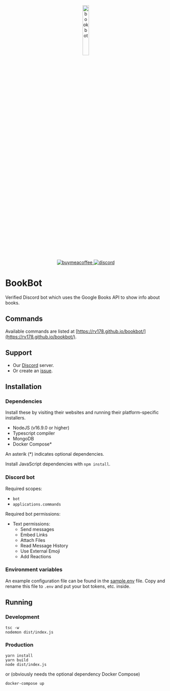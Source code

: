 <div align="center">
	<img src="https://media.discordapp.net/attachments/948141108402225184/948890934840528937/Untitled_design.png" alt=bookbot height=20% width=20% />
	<p align="center">
		<a href="https://buymeacoffee.com/bookbot">
			<img src="https://img.shields.io/badge/Buy_Me_A_Coffee-FFDD00?style=for-the-badge&logo=buy-me-a-coffee&logoColor=black" alt=buymeacoffee>
		</a>
		<a href="https://discord.gg/zxrrTEDkMg">
			<img src="https://img.shields.io/badge/Discord-5865F2?style=for-the-badge&logo=discord&logoColor=white" alt=discord>
		</a>
	</p>
</div>

# BookBot

Verified Discord bot which uses the Google Books API to show info about books.

## Commands

Available commands are listed at [https://rv178.github.io/bookbot/](https://rv178.github.io/bookbot/).

## Support

- Our [Discord](https://discord.gg/zxrrTEDkMg) server.
- Or create an [issue](https://github.com/rv178/bookbot/issues/new/choose).

## Installation

### Dependencies

Install these by visiting their websites and running their platform-specific installers.

- NodeJS (v16.9.0 or higher)
- Typescript compiler
- MongoDB
- Docker Compose\*

An asterik (\*) indicates optional dependencies.

Install JavaScript dependencies with `npm install`.

### Discord bot

Required scopes:

- `bot`
- `applications.commands`

Required bot permissions:

- Text permissions:
  - Send messages
  - Embed Links
  - Attach Files
  - Read Message History
  - Use External Emoji
  - Add Reactions

### Environment variables

An example configuration file can be found in the [sample.env](./sample.env) file.
Copy and rename this file to `.env` and put your bot tokens, etc. inside.

## Running

### Development

```
tsc -w
nodemon dist/index.js
```

### Production

```
yarn install
yarn build
node dist/index.js
```

or (obviously needs the optional dependency Docker Compose)

```
docker-compose up
```
